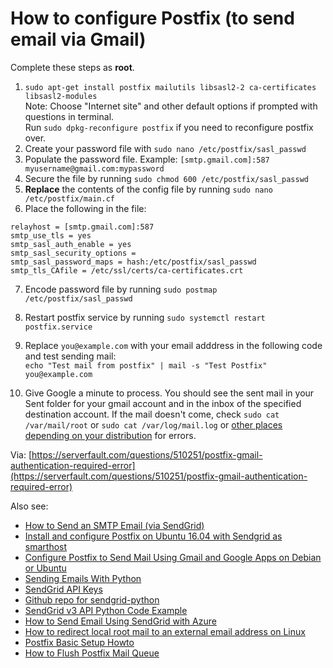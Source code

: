 # How to configure Postfix (to send email via Gmail)

Complete these steps as **root**.

1. `sudo apt-get install postfix mailutils libsasl2-2 ca-certificates libsasl2-modules`<br>
Note: Choose "Internet site" and other default options if prompted with questions in terminal.<br> Run `sudo dpkg-reconfigure postfix` if you need to reconfigure postfix over.
2. Create your password file with `sudo nano /etc/postfix/sasl_passwd` 
3. Populate the password file. Example: `[smtp.gmail.com]:587 myusername@gmail.com:mypassword`
4. Secure the file by running `sudo chmod 600 /etc/postfix/sasl_passwd`<br>
5. **Replace** the contents of the config file by running `sudo nano /etc/postfix/main.cf`
6. Place the following in the file:
```
relayhost = [smtp.gmail.com]:587
smtp_use_tls = yes
smtp_sasl_auth_enable = yes
smtp_sasl_security_options =
smtp_sasl_password_maps = hash:/etc/postfix/sasl_passwd
smtp_tls_CAfile = /etc/ssl/certs/ca-certificates.crt
```
7. Encode password file by running `sudo postmap /etc/postfix/sasl_passwd`

8. Restart postfix service by running `sudo systemctl restart postfix.service`

9. Replace `you@example.com` with your email adddress in the following code and test sending mail:<br>
`echo "Test mail from postfix" | mail -s "Test Postfix" you@example.com`

10. Give Google a minute to process. You should see the sent mail in your Sent folder for your gmail account and in the inbox of the specified destination account. If the mail doesn't come, check `sudo cat /var/mail/root` or `sudo cat /var/log/mail.log` or [other places depending on your distribution](https://serverfault.com/questions/59602/where-to-check-log-of-sendmail) for errors.

Via: [https://serverfault.com/questions/510251/postfix-gmail-authentication-required-error](https://serverfault.com/questions/510251/postfix-gmail-authentication-required-error)

Also see:
* [How to Send an SMTP Email (via SendGrid)](https://sendgrid.com/docs/API_Reference/SMTP_API/getting_started_smtp.html)
* [Install and configure Postfix on Ubuntu 16.04 with Sendgrid as smarthost](https://linuxmon.com/install-and-configure-postfix-on-ubuntu-1604/)
* [Configure Postfix to Send Mail Using Gmail and Google Apps on Debian or Ubuntu](https://www.linode.com/docs/email/postfix/configure-postfix-to-send-mail-using-gmail-and-google-apps-on-debian-or-ubuntu/)
* [Sending Emails With Python](https://realpython.com/python-send-email/)
* [SendGrid API Keys](https://sendgrid.com/docs/ui/account-and-settings/api-keys/)
* [Github repo for sendgrid-python](https://github.com/sendgrid/sendgrid-python/blob/master/sendgrid/helpers/mail/mail.py)
* [SendGrid v3 API Python Code Example](https://sendgrid.com/docs/for-developers/sending-email/v3-python-code-example/)
* [How to Send Email Using SendGrid with Azure](https://docs.microsoft.com/en-us/azure/sendgrid-dotnet-how-to-send-email)
* [How to redirect local root mail to an external email address on Linux](https://blog.bobbyallen.me/2013/02/03/how-to-redirect-local-root-mail-to-an-external-email-address-on-linux/)
* [Postfix Basic Setup Howto](https://help.ubuntu.com/community/PostfixBasicSetupHowto)
* [How to Flush Postfix Mail Queue](https://tecadmin.net/flush-postfix-mail-queue/)
